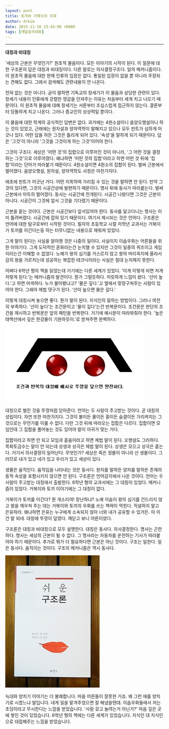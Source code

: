 ```yaml
---
layout: post
title: 토끼와 거북이의 우화
author: drkim
date: 2015-11-16 23:43:08 +0900
tags: [깨달음의대화]
---
```


****

  **대칭과 비대칭**



'세상의 근본은 무엇인가?' 원초적 물음이다. 모든 이야기의 시작이 된다. 이 질문에 대한 구조론의 답은 대칭과 비대칭이다. 다른 말로는 의사결정구조다. 일의 메커니즘이다. 이 원초적 물음에 대한 현재 인류의 입장은 없다. 통일된 입장이 없을 뿐 아니라 주장되는 견해도 없다. 그래서 검색해도 관련내용이 안 나온다. 

  


전혀 없는 것은 아니다. 굳이 말하면 기독교의 창세기가 이 물음과 상당한 관련이 있다. 창세기 내용이 인류에게 강렬한 영감을 던져주는 이유는 처음부터 세게 치고 나오기 때문이다. 이 원초적 물음에 대해 창세기는 서론부터 조심스럽게 접근하지 않는다. 결론부터 당돌하게 치고 나온다. 그러나 종교인의 상상력일 뿐이다.

  


이 물음에 대한 학계의 공식적인 답변은 없다. 과거에는 4원소설이니 음양오행설이니 하는 것이 있었고, 근래에는 원자설과 양자역학이 말해지고 있으나 모두 핀트가 심하게 어긋나 있다. 어떤 답을 하든 그것은 틀리게 되어 있다. '속성'을 말하게 되기 때문이다. 답은 '그것'이 아니라 '그것을 그것이게 하는 그것'이어야 한다. 

  


그것이 구조다. 세상은 '어떤 것'의 집합으로 이루어진 것이 아니라, '그 어떤 것을 결정하는 그것'으로 이루어졌다. 왜냐하면 '어떤 것의 집합'이라고 하면 어떤 것 뒤에 '집합'이라는 단어가 따라붙기 때문이다. 4원소설이면 4원소의 집합이 된다. 벌써 근본에서 멀어졌다. 음양오행설, 원자설, 양자역학도 사정은 마찬가지다. 

  


애초에 핀트가 어긋난 거다. 어떤 지목하여 가리킬 수 있는 것을 말하면 안 된다. 만약 그것이 있다면, 그것이 시공간상에 발현하기 때문이다. 명사 뒤에 동사가 따라붙는다. 벌써 근본에서 아득히 멀어졌다. 동사는 시공간에 전개된다. 시공간 나왔다면 그것은 근본이 아니다. 시공간이 그것에 앞서 그것을 기다렸기 때문이다.

  


근본을 묻는 것이다. 근본은 시공간보다 앞서있어야 한다. 동사를 달고다니는 명사는 이미 틀려버렸다. 시공간에 잡혀 있기 때문이다. 여기서 제시되는 것은 언어다. 구조론은 언어에 대한 탐구로부터 시작된 것이다. 필자의 초등학교 시절 저학년 교과서는 거북이가 토끼를 이긴다는둥 하는 터무니없는 내용으로 채워져 있었다. 

  


그게 말이 된다는 사실을 알아챈 것은 나중의 일이다. 사실이지 이솝우화는 어른들을 위한 이야기다. 그게 도덕적인 훈화라는건 눈치챌 수 있지만 그것이 일종의 퀴즈이고 게임이라는건 이해할 수 없었다. 노예가 왕의 심기를 거스르지 않고 왕의 머리꼭지에 올라서 감히 왕을 가르치는데 성공하는 복잡한 테크닉이라는 사실은 절대 눈치채지 못한다. 

  


어쩌다 6학년 형의 책을 읽었는데 거기에는 다른 세계가 있었다. '이게 이렇게 되면 저게 저렇게 된다.'는 메커니즘의 발견이다. 뭔가 그럴듯하다. 저릿하게 느낌이 왔다. '산이 높다.'고 하면 어색하다. 누가 물어봤냐고? '물은 깊다.'고 옆에서 맞장구쳐주는 사람이 있어야 한다. 그래야 제법 댓구가 된다. '산이 높으면 물은 깊다.' 

  


이렇게 대칭시켜 놓으면 좋다. 뭔가 말이 된다. 지식인의 말하는 방법이다. 그러나 여전히 부족하다. '산이 높다'는 조건문이고 '물이 깊다'는건 반복문이다. 조건문은 판단의 조건을 제시하고 반복문은 앞의 패턴을 반복한다. 거기에 예시문이 따라와줘야 한다. '높은 태백산에서 깊은 한강물이 기원하듯이.'로 받쳐주면 완벽하다. 

  



![](/files/attach/images/198/331/639/58.jpg)   


대칭으로 벌린 것을 뚜껑처럼 닫아준다. 언어는 두 사람이 주고받는 것이다. 곧 대칭의 성립이다. 자연 또한 마찬가지다. 그것이 불이든 물이든 흙이든 숨결이든 가리켜지는 그것으로는 무언가를 이룰 수 없다. 다만 그것 뒤에 따라오는 집합은 다르다. 집합이면 모임인데 그 집합을 풀어놓는 것도 있어야 말이 아귀가 맞는 거다.

  


집합이라고 하면 안 되고 모임과 흩음이라고 하면 제법 말이 된다. 오행설도 그러하다. 목화토금수는 말이 안 되는데 상생과 상극은 제법 말이 된다. 상생은 모으고 상극은 흩는다. 거기서 의사결정이 일어난다. 무엇인가? 세상은 죽은 정물이 아니라 산 생물이다. 그러므로 내가 있고 네가 있고 우리가 있고 세상이 있다. 

  


생물은 움직인다. 움직임을 나타내는 것은 동사다. 원자를 말하든 양자를 말하든 존재의 동적 속성을 포함시키지 않으면 안 된다. 구조론은 언어감각에서 나온 것이다. 언어는 두 사람이 주고받는 대칭에서 출발한다. 6학년 형의 교과서에는 그 대칭이 있었다. 메커니즘이 있었다. 거북이와 토끼 이야기에는 그 대칭이 없다.

  


거북이가 토끼를 이긴다? 뭔 개소리여! 장난하냐? 노예 이솝이 왕의 심기를 건드리지 않고 왕을 깨우쳐 주는 데는 거북이와 토끼의 우화를 쓰는 책략이 먹힌다. 직설하지 말고 은유하라. 왜냐하면 은유는 누구에게 소속되지 않아 너와 내가 공유할 수 있거든. 아 이건 말 되네. 대칭에 뚜껑이 덮였다. 깨닫고 보니 어른이었다. 

  


구조론은 대칭과 비대칭으로 모두 설명한다. 대칭은 동사다. 의사결정한다. 명사는 곤란하다. 명사는 세상의 근본이 될 수 없다. 그 명사라는 자동차를 운전하는 기사가 따라붙어야 하기 때문이다. 추가로 뭐가 더 필요하다면 근본은 아닌 것이다. 구조는 일한다. 일은 동사다. 움직이는 것이다. 구조의 메커니즘은 역시 동사다. 

  




![](/files/attach/images/198/331/639/DSC01488.JPG)

  


늑대와 양치기 이야기는 더 불쾌합니다. 마을 어른들이 잘못한 거죠. 왜 그런 애를 양치기로 시켰느냐 말입니다. 내게 일을 맡겨주었으면 잘 해냈을텐데. 이솝우화들에서 저는 초딩이라고 무시한다는 느낌을 받았습니다. '사람 갖고 놀려는거 아닌가?' 마음 깊은 곳에 쌓인 것이 있었습니다. 6학년 형의 책에는 다른 세계가 있었습니다. 지식인 대 지식인으로 대접해주는 느낌을 받았습니다.